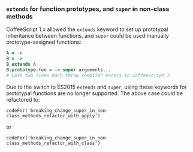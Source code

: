 ### `extends` for function prototypes, and `super` in non-class methods

CoffeeScript 1.x allowed the `extends` keyword to set up prototypal inheritance between functions, and `super` could be used manually prototype-assigned functions:

```coffee
A = ->
B = ->
B extends A
B.prototype.foo = -> super arguments...
# Last two lines each throw compiler errors in CoffeeScript 2
```

Due to the switch to ES2015 `extends` and `super`, using these keywords for prototypal functions are no longer supported. The above case could be refactored to:

```
codeFor('breaking_change_super_in_non-class_methods_refactor_with_apply')
```

or

```
codeFor('breaking_change_super_in_non-class_methods_refactor_with_class')
```
